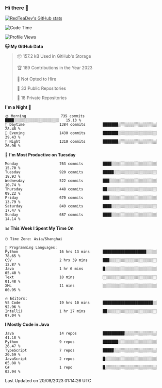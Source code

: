 ### Hi there 👋

<!--
**RedTeaDev/RedTeaDev** is a ✨ _special_ ✨ repository because its `README.md` (this file) appears on your GitHub profile.

Here are some ideas to get you started:

- 🔭 I’m currently working on ...
- 🌱 I’m currently learning ...
- 👯 I’m looking to collaborate on ...
- 🤔 I’m looking for help with ...
- 💬 Ask me about ...
- 📫 How to reach me: ...
- 😄 Pronouns: ...
- ⚡ Fun fact: ...
-->

<!--
[![wakatime](https://wakatime.com/badge/user/6b101ed0-04c0-4490-9283-eb61f2efff96.svg)](https://wakatime.com/@6b101ed0-04c0-4490-9283-eb61f2efff96)
!-->

[![RedTeaDev's GitHub stats](https://github-readme-stats.vercel.app/api?username=RedTeaDev)](https://github.com/anuraghazra/github-readme-stats)
<!--
[![willianrod's wakatime stats](https://github-readme-stats.vercel.app/api/wakatime?username=RedTeaDev)](https://github.com/anuraghazra/github-readme-stats)
!-->
<!--START_SECTION:waka-->
![Code Time](http://img.shields.io/badge/Code%20Time-1%2C605%20hrs%2047%20mins-blue)

![Profile Views](http://img.shields.io/badge/Profile%20Views-0-blue)

**🐱 My GitHub Data** 

> 📦 157.2 kB Used in GitHub's Storage 
 > 
> 🏆 189 Contributions in the Year 2023
 > 
> 🚫 Not Opted to Hire
 > 
> 📜 33 Public Repositories 
 > 
> 🔑 18 Private Repositories 
 > 
**I'm a Night 🦉** 

```text
🌞 Morning                735 commits         ████░░░░░░░░░░░░░░░░░░░░░   15.13 % 
🌆 Daytime                1384 commits        ███████░░░░░░░░░░░░░░░░░░   28.48 % 
🌃 Evening                1430 commits        ███████░░░░░░░░░░░░░░░░░░   29.43 % 
🌙 Night                  1310 commits        ███████░░░░░░░░░░░░░░░░░░   26.96 % 
```
📅 **I'm Most Productive on Tuesday** 

```text
Monday                   763 commits         ████░░░░░░░░░░░░░░░░░░░░░   15.70 % 
Tuesday                  920 commits         █████░░░░░░░░░░░░░░░░░░░░   18.93 % 
Wednesday                522 commits         ███░░░░░░░░░░░░░░░░░░░░░░   10.74 % 
Thursday                 448 commits         ██░░░░░░░░░░░░░░░░░░░░░░░   09.22 % 
Friday                   670 commits         ███░░░░░░░░░░░░░░░░░░░░░░   13.79 % 
Saturday                 849 commits         ████░░░░░░░░░░░░░░░░░░░░░   17.47 % 
Sunday                   687 commits         ████░░░░░░░░░░░░░░░░░░░░░   14.14 % 
```


📊 **This Week I Spent My Time On** 

```text
🕑︎ Time Zone: Asia/Shanghai

💬 Programming Languages: 
Python                   16 hrs 13 mins      ████████████████████░░░░░   78.65 % 
CSV                      2 hrs 39 mins       ███░░░░░░░░░░░░░░░░░░░░░░   12.87 % 
Java                     1 hr 6 mins         █░░░░░░░░░░░░░░░░░░░░░░░░   05.40 % 
Text                     18 mins             ░░░░░░░░░░░░░░░░░░░░░░░░░   01.48 % 
XML                      11 mins             ░░░░░░░░░░░░░░░░░░░░░░░░░   00.95 % 

🔥 Editors: 
VS Code                  19 hrs 10 mins      ███████████████████████░░   92.96 % 
IntelliJ                 1 hr 27 mins        ██░░░░░░░░░░░░░░░░░░░░░░░   07.04 % 
```

**I Mostly Code in Java** 

```text
Java                     14 repos            ██████████░░░░░░░░░░░░░░░   41.18 % 
Python                   9 repos             ███████░░░░░░░░░░░░░░░░░░   26.47 % 
TypeScript               7 repos             █████░░░░░░░░░░░░░░░░░░░░   20.59 % 
JavaScript               2 repos             █░░░░░░░░░░░░░░░░░░░░░░░░   05.88 % 
C#                       1 repo              █░░░░░░░░░░░░░░░░░░░░░░░░   02.94 % 
```




 Last Updated on 20/08/2023 01:14:26 UTC
<!--END_SECTION:waka-->


